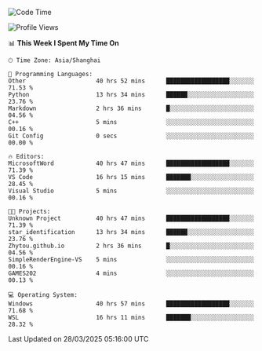 <!--START_SECTION:waka-->
![Code Time](http://img.shields.io/badge/Code%20Time-2%2C497%20hrs%2040%20mins-blue)

![Profile Views](http://img.shields.io/badge/Profile%20Views-1-blue)

📊 **This Week I Spent My Time On** 

```text
🕑︎ Time Zone: Asia/Shanghai

💬 Programming Languages: 
Other                    40 hrs 52 mins      ██████████████████░░░░░░░   71.53 % 
Python                   13 hrs 34 mins      ██████░░░░░░░░░░░░░░░░░░░   23.76 % 
Markdown                 2 hrs 36 mins       █░░░░░░░░░░░░░░░░░░░░░░░░   04.56 % 
C++                      5 mins              ░░░░░░░░░░░░░░░░░░░░░░░░░   00.16 % 
Git Config               0 secs              ░░░░░░░░░░░░░░░░░░░░░░░░░   00.00 % 

🔥 Editors: 
MicrosoftWord            40 hrs 47 mins      ██████████████████░░░░░░░   71.39 % 
VS Code                  16 hrs 15 mins      ███████░░░░░░░░░░░░░░░░░░   28.45 % 
Visual Studio            5 mins              ░░░░░░░░░░░░░░░░░░░░░░░░░   00.16 % 

🐱‍💻 Projects: 
Unknown Project          40 hrs 47 mins      ██████████████████░░░░░░░   71.39 % 
star_identification      13 hrs 34 mins      ██████░░░░░░░░░░░░░░░░░░░   23.76 % 
Zhytou.github.io         2 hrs 36 mins       █░░░░░░░░░░░░░░░░░░░░░░░░   04.56 % 
SimpleRenderEngine-VS    5 mins              ░░░░░░░░░░░░░░░░░░░░░░░░░   00.16 % 
GAMES202                 4 mins              ░░░░░░░░░░░░░░░░░░░░░░░░░   00.13 % 

💻 Operating System: 
Windows                  40 hrs 57 mins      ██████████████████░░░░░░░   71.68 % 
WSL                      16 hrs 11 mins      ███████░░░░░░░░░░░░░░░░░░   28.32 % 
```


 Last Updated on 28/03/2025 05:16:00 UTC
<!--END_SECTION:waka-->